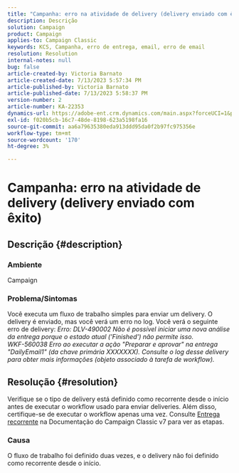 ```yaml
---
title: "Campanha: erro na atividade de delivery (delivery enviado com êxito)"
description: Descrição
solution: Campaign
product: Campaign
applies-to: Campaign Classic
keywords: KCS, Campanha, erro de entrega, email, erro de email
resolution: Resolution
internal-notes: null
bug: false
article-created-by: Victoria Barnato
article-created-date: 7/13/2023 5:57:34 PM
article-published-by: Victoria Barnato
article-published-date: 7/13/2023 5:58:37 PM
version-number: 2
article-number: KA-22353
dynamics-url: https://adobe-ent.crm.dynamics.com/main.aspx?forceUCI=1&pagetype=entityrecord&etn=knowledgearticle&id=b31db8bc-a621-ee11-9cbe-6045bd006295
exl-id: f020b5cb-16c7-48de-8198-623a5198fa16
source-git-commit: aa6a79635380eda913ddd95da0f2b97fc975356e
workflow-type: tm+mt
source-wordcount: '170'
ht-degree: 3%

---
```


# Campanha: erro na atividade de delivery (delivery enviado com êxito)

## Descrição {#description}


### Ambiente

Campaign

### Problema/Sintomas

Você executa um fluxo de trabalho simples para enviar um delivery. O delivery é enviado, mas você verá um erro no log. Você verá o seguinte erro de delivery:
*Erro: DLV-490002 Não é possível iniciar uma nova análise da entrega porque o estado atual (&#39;Finished&#39;) não permite isso.
<br>WKF-560038 Erro ao executar a ação &quot;Preparar e aprovar&quot; na entrega &quot;DailyEmail1&quot; (da chave primária XXXXXXX). Consulte o log desse delivery para obter mais informações (objeto associado à tarefa de workflow).*


## Resolução {#resolution}


Verifique se o tipo de delivery está definido como recorrente desde o início antes de executar o workflow usado para enviar deliveries. Além disso, certifique-se de executar o workflow apenas uma vez. Consulte [Entrega recorrente](https://experienceleague.adobe.com/docs/campaign-classic/using/automating-with-workflows/action-activities/recurring-delivery.html?lang=en) na Documentação do Campaign Classic v7 para ver as etapas.

### Causa

O fluxo de trabalho foi definido duas vezes, e o delivery não foi definido como recorrente desde o início.
